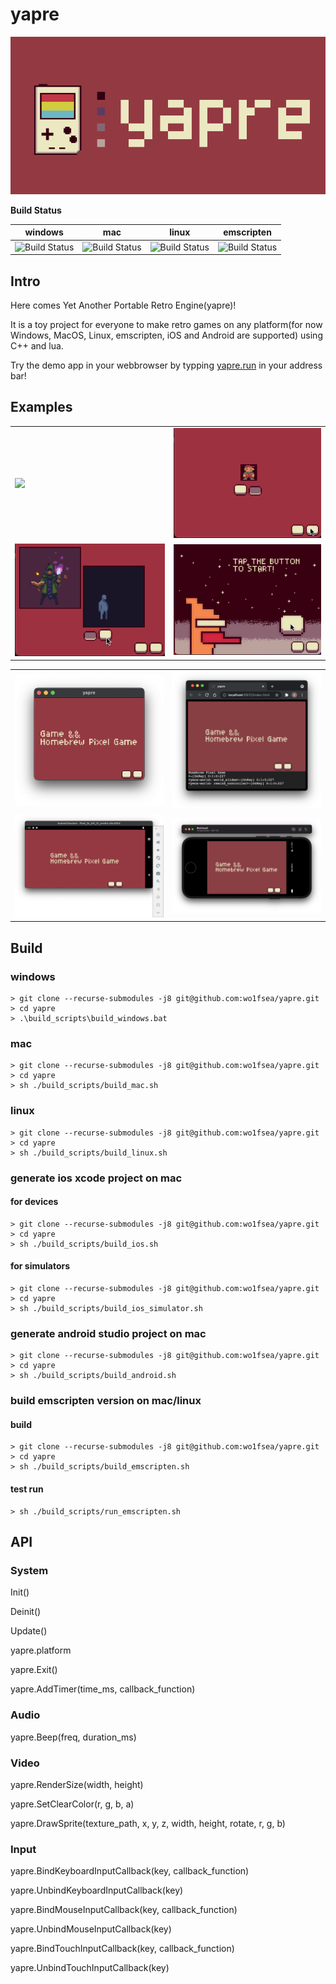 # yapre

![yapre](./vis/png/banner.png)

**Build Status**

|windows|mac|linux|emscripten|
|-------|-------|-------|-------|
|![Build Status](https://github.com/wo1fsea/yapre/actions/workflows/windows_build.yml/badge.svg)|![Build Status](https://github.com/wo1fsea/yapre/actions/workflows/mac_build.yml/badge.svg)|![Build Status](https://github.com/wo1fsea/yapre/actions/workflows/linux_build.yml/badge.svg)|![Build Status](https://github.com/wo1fsea/yapre/actions/workflows/emscripten_build.yml/badge.svg)

## Intro

Here comes Yet Another Portable Retro Engine(yapre)!

It is a toy project for everyone to make retro games on any platform(for now Windows, MacOS, Linux, emscripten, iOS and Android are supported) using C++ and lua.

Try the demo app in your webbrowser by typping [yapre.run](https://yapre.run) in your address bar!


## Examples

<table>
<tr>
<td>
<img width="320px" src="./docs/example1.gif">
</td>
<td>
<img width="320px" src="./docs/example2.gif">
</td>
<tr>
</tr>
<td>
<img width="320px" src="./docs/example3.gif">
</td>
<td>
<img width="320px" src="./docs/example4.gif">
</td>
</tr>
</table>

<table>
<tr>
<td>
<img width="320px" src="./docs/platform_mac.png">
</td>
<td>
<img width="320px" src="./docs/platform_web.png">
</td>
<tr>
</tr>
<td>
<img width="320px" src="./docs/platform_android.png">
</td>
<td>
<img width="320px" src="./docs/platform_iphone.png">
</td>
</tr>
</table>

## Build

### windows

```
> git clone --recurse-submodules -j8 git@github.com:wo1fsea/yapre.git
> cd yapre
> .\build_scripts\build_windows.bat
```

### mac

```
> git clone --recurse-submodules -j8 git@github.com:wo1fsea/yapre.git
> cd yapre
> sh ./build_scripts/build_mac.sh
```

### linux

```
> git clone --recurse-submodules -j8 git@github.com:wo1fsea/yapre.git
> cd yapre
> sh ./build_scripts/build_linux.sh
```

### generate ios xcode project on mac

#### for devices

```
> git clone --recurse-submodules -j8 git@github.com:wo1fsea/yapre.git
> cd yapre
> sh ./build_scripts/build_ios.sh
```

#### for simulators

```
> git clone --recurse-submodules -j8 git@github.com:wo1fsea/yapre.git
> cd yapre
> sh ./build_scripts/build_ios_simulator.sh
```

### generate android studio project on mac

```
> git clone --recurse-submodules -j8 git@github.com:wo1fsea/yapre.git
> cd yapre
> sh ./build_scripts/build_android.sh
```

### build emscripten version on mac/linux

#### build

```
> git clone --recurse-submodules -j8 git@github.com:wo1fsea/yapre.git
> cd yapre
> sh ./build_scripts/build_emscripten.sh
```

#### test run

```
> sh ./build_scripts/run_emscripten.sh
```

## API

### System

Init()

Deinit()

Update()

yapre.platform

yapre.Exit()

yapre.AddTimer(time_ms, callback_function)

### Audio

yapre.Beep(freq, duration_ms)

### Video

yapre.RenderSize(width, height)

yapre.SetClearColor(r, g, b, a)

yapre.DrawSprite(texture_path, x, y, z, width, height, rotate, r, g, b)

### Input

yapre.BindKeyboardInputCallback(key, callback_function)

yapre.UnbindKeyboardInputCallback(key)

yapre.BindMouseInputCallback(key, callback_function)

yapre.UnbindMouseInputCallback(key)

yapre.BindTouchInputCallback(key, callback_function)

yapre.UnbindTouchInputCallback(key)


